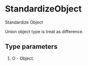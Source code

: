 # StandardizeObject

Standardize Object

Union object type is treat as difference.

## Type parameters
1. O - Object.
